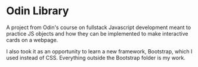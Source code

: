 # Odin Library

A project from Odin's course on fullstack Javascript development meant to practice
JS objects and how they can be implemented to make interactive cards on a webpage.

I also took it as an opportunity to learn a new framework, Bootstrap, which I used
instead of CSS. Everything outside the Bootstrap folder is my work.
